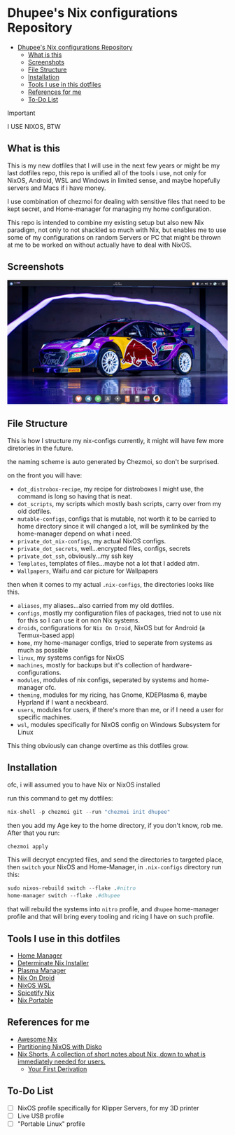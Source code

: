 # Dhupee's Nix configurations Repository

<!--toc:start-->
- [Dhupee's Nix configurations Repository](#dhupees-nix-configurations-repository)
  - [What is this](#what-is-this)
  - [Screenshots](#screenshots)
  - [File Structure](#file-structure)
  - [Installation](#installation)
  - [Tools I use in this dotfiles](#tools-i-use-in-this-dotfiles)
  - [References for me](#references-for-me)
  - [To-Do List](#to-do-list)
<!--toc:end-->

> [!IMPORTANT]
> I USE NIXOS, BTW

## What is this

This is my new dotfiles that I will use in the next few years or might be my last dotfiles repo, this repo is unified all of the tools i use, not only for NixOS, Android, WSL and Windows in limited sense, and maybe hopefully servers and Macs if i have money.

I use combination of chezmoi for dealing with sensitive files that need to be kept secret, and Home-manager for managing my home configuration.

This repo is intended to combine my existing setup but also new Nix paradigm, not only to not shackled so much with Nix, but enables me to use some of my configurations on random Servers or PC that might be thrown at me to be worked on without actually have to deal with NixOS.

## Screenshots

![Laptop's Desktop Rice](./img/Screenshot_20250323_171708.png)

## File Structure

This is how I structure my nix-configs currently, it might will have few more diretories in the future.

the naming scheme is auto generated by Chezmoi, so don't be surprised.

on the front you will have:

- `dot_distrobox-recipe`, my recipe for distroboxes I might use, the command is long so having that is neat.
- `dot_scripts`, my scripts which mostly bash scripts, carry over from my old dotfiles.
- `mutable-configs`, configs that is mutable, not worth it to be carried to home directory since it will changed a lot, will be symlinked by the home-manager depend on what i need.
- `private_dot_nix-configs`, my actual NixOS configs.
- `private_dot_secrets`, well...encrypted files, configs, secrets
- `private_dot_ssh`, obviously...my ssh key
- `Templates`, templates of files...maybe not a lot that I added atm.
- `Wallpapers`, Waifu and car picture for Wallpapers

then when it comes to my actual `.nix-configs`, the directories looks like this.

- `aliases`, my aliases...also carried from my old dotfiles.
- `configs`, mostly my configuration files of packages, tried not to use nix for this so I can use it on non Nix systems.
- `droids`, configurations for `Nix On Droid`, NixOS but for Android (a Termux-based app)
- `home`, my home-manager configs, tried to seperate from systems as much as possible
- `linux`, my systems configs for NixOS
- `machines`, mostly for backups but it's collection of hardware-configurations.
- `modules`, modules of nix configs, seperated by systems and home-manager ofc.
- `theming`, modules for my ricing, has Gnome, KDEPlasma 6, maybe Hyprland if I want a neckbeard.
- `users`, modules for users, if there's more than me, or if I need a user for specific machines.
- `wsl`, modules specifically for NixOS config on Windows Subsystem for Linux

This thing obviously can change overtime as this dotfiles grow.

## Installation

ofc, i will assumed you to have Nix or NixOS installed

run this command to get my dotfiles:

```nix
nix-shell -p chezmoi git --run "chezmoi init dhupee"
```

then you add my Age key to the home directory, if you don't know, rob me. After that you run:

```nix
chezmoi apply
```

This will decrypt encypted files, and send the directories to targeted place, then `switch` your NixOS and Home-Manager, in `.nix-configs` directory run this:

```nix
sudo nixos-rebuild switch --flake .#nitro
home-manager switch --flake .#dhupee
```

that will rebuild the systems into `nitro` profile, and `dhupee` home-manager profile and that will bring every tooling and ricing I have on such profile.

## Tools I use in this dotfiles

- [Home Manager](https://github.com/nix-community/home-manager)
- [Determinate Nix Installer](https://github.com/DeterminateSystems/nix-installer)
- [Plasma Manager](https://github.com/nix-community/plasma-manager)
- [Nix On Droid](https://github.com/nix-community/nix-on-droid)
- [NixOS WSL](https://github.com/nix-community/NixOS-WSL)
- [Spicetify Nix](https://github.com/Gerg-L/spicetify-nix)
- [Nix Portable](https://github.com/DavHau/nix-portable)

## References for me

- [Awesome Nix](https://github.com/nix-community/awesome-nix)
- [Partitioning NixOS with Disko](https://jefftp.com/nixos-disko/)
- [Nix Shorts, A collection of short notes about Nix, down to what is immediately needed for users.](https://github.com/justinwoo/nix-shorts)
  - [Your First Derivation](https://github.com/justinwoo/nix-shorts/blob/master/posts/your-first-derivation.md)

## To-Do List

- [ ] NixOS profile specifically for Klipper Servers, for my 3D printer
- [ ] Live USB profile
- [ ] "Portable Linux" profile

